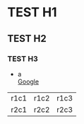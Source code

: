 # TEST H1  
## TEST H2  
### TEST H3  
  
* a  
[Google](http://www.google.co.jp/ "google")

<table>
  <tr>
    <td>r1c1</td><td>r1c2</td><td>r1c3</td>
  </tr>
  <tr>
    <td>r2c1</td><td>r2c2</td><td>r2c3</td>
  </tr>
</table>
